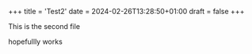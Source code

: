 +++
title = 'Test2'
date = 2024-02-26T13:28:50+01:00
draft = false
+++

This is the second file

hopefullly works
